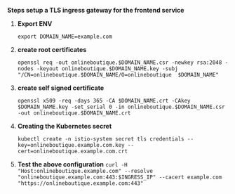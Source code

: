 **Steps setup a TLS ingress gateway for the frontend service**

1. **Export ENV**

    ```export DOMAIN_NAME=example.com```

2. **create root certificates**

    ```openssl req -out onlineboutique.$DOMAIN_NAME.csr -newkey rsa:2048 -nodes -keyout onlineboutique.$DOMAIN_NAME.key -subj "/CN=onlineboutique.$DOMAIN_NAME/O=onlineboutique  $DOMAIN_NAME"```

3. **create self signed certificate**

   ```openssl x509 -req -days 365 -CA $DOMAIN_NAME.crt -CAkey $DOMAIN_NAME.key -set_serial 0 -in onlineboutique.$DOMAIN_NAME.csr -out onlineboutique.$DOMAIN_NAME.crt```

4. **Creating the Kubernetes secret**

    ```kubectl create -n istio-system secret tls credentials --key=onlineboutique.example.com.key --cert=onlineboutique.example.com.crt```

5. **Test the above configuration**
    ```curl -H "Host:onlineboutique.example.com" --resolve "onlineboutique.example.com:443:$INGRESS_IP" --cacert example.com "https://onlineboutique.example.com:443"```